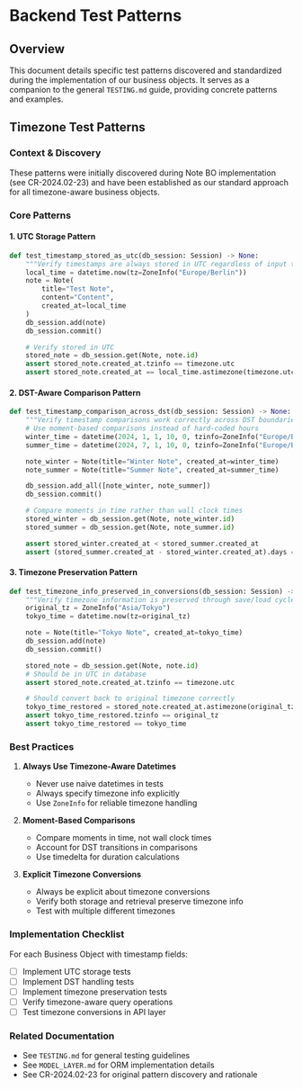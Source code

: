 # Backend Test Patterns

## Overview
This document details specific test patterns discovered and standardized during the implementation of our business objects. It serves as a companion to the general `TESTING.md` guide, providing concrete patterns and examples.

## Timezone Test Patterns

### Context & Discovery
These patterns were initially discovered during Note BO implementation (see CR-2024.02-23) and have been established as our standard approach for all timezone-aware business objects.

### Core Patterns

#### 1. UTC Storage Pattern
```python
def test_timestamp_stored_as_utc(db_session: Session) -> None:
    """Verify timestamps are always stored in UTC regardless of input timezone."""
    local_time = datetime.now(tz=ZoneInfo("Europe/Berlin"))
    note = Note(
        title="Test Note",
        content="Content",
        created_at=local_time
    )
    db_session.add(note)
    db_session.commit()

    # Verify stored in UTC
    stored_note = db_session.get(Note, note.id)
    assert stored_note.created_at.tzinfo == timezone.utc
    assert stored_note.created_at == local_time.astimezone(timezone.utc)
```

#### 2. DST-Aware Comparison Pattern
```python
def test_timestamp_comparison_across_dst(db_session: Session) -> None:
    """Verify timestamp comparisons work correctly across DST boundaries."""
    # Use moment-based comparisons instead of hard-coded hours
    winter_time = datetime(2024, 1, 1, 10, 0, tzinfo=ZoneInfo("Europe/Berlin"))
    summer_time = datetime(2024, 7, 1, 10, 0, tzinfo=ZoneInfo("Europe/Berlin"))

    note_winter = Note(title="Winter Note", created_at=winter_time)
    note_summer = Note(title="Summer Note", created_at=summer_time)

    db_session.add_all([note_winter, note_summer])
    db_session.commit()

    # Compare moments in time rather than wall clock times
    stored_winter = db_session.get(Note, note_winter.id)
    stored_summer = db_session.get(Note, note_summer.id)

    assert stored_winter.created_at < stored_summer.created_at
    assert (stored_summer.created_at - stored_winter.created_at).days == 181
```

#### 3. Timezone Preservation Pattern
```python
def test_timezone_info_preserved_in_conversions(db_session: Session) -> None:
    """Verify timezone information is preserved through save/load cycles."""
    original_tz = ZoneInfo("Asia/Tokyo")
    tokyo_time = datetime.now(tz=original_tz)

    note = Note(title="Tokyo Note", created_at=tokyo_time)
    db_session.add(note)
    db_session.commit()

    stored_note = db_session.get(Note, note.id)
    # Should be in UTC in database
    assert stored_note.created_at.tzinfo == timezone.utc

    # Should convert back to original timezone correctly
    tokyo_time_restored = stored_note.created_at.astimezone(original_tz)
    assert tokyo_time_restored.tzinfo == original_tz
    assert tokyo_time_restored == tokyo_time
```

### Best Practices

1. **Always Use Timezone-Aware Datetimes**
   - Never use naive datetimes in tests
   - Always specify timezone info explicitly
   - Use `ZoneInfo` for reliable timezone handling

2. **Moment-Based Comparisons**
   - Compare moments in time, not wall clock times
   - Account for DST transitions in comparisons
   - Use timedelta for duration calculations

3. **Explicit Timezone Conversions**
   - Always be explicit about timezone conversions
   - Verify both storage and retrieval preserve timezone info
   - Test with multiple different timezones

### Implementation Checklist

For each Business Object with timestamp fields:

- [ ] Implement UTC storage tests
- [ ] Implement DST handling tests
- [ ] Implement timezone preservation tests
- [ ] Verify timezone-aware query operations
- [ ] Test timezone conversions in API layer

### Related Documentation
- See `TESTING.md` for general testing guidelines
- See `MODEL_LAYER.md` for ORM implementation details
- See CR-2024.02-23 for original pattern discovery and rationale
